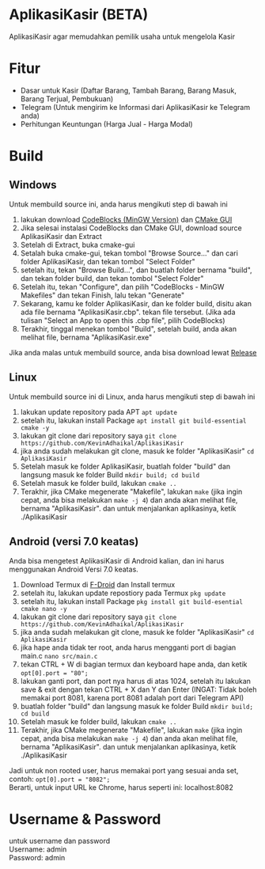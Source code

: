 # AplikasiKasir (BETA)
AplikasiKasir agar memudahkan pemilik usaha untuk mengelola Kasir

# Fitur
- Dasar untuk Kasir (Daftar Barang, Tambah Barang, Barang Masuk, Barang Terjual, Pembukuan)
- Telegram (Untuk mengirim ke Informasi dari AplikasiKasir ke Telegram anda)
- Perhitungan Keuntungan (Harga Jual - Harga Modal)

# Build
## Windows
Untuk membuild source ini, anda harus mengikuti step di bawah ini
1. lakukan download <a href="https://sourceforge.net/projects/codeblocks/files/Binaries/20.03/Windows/codeblocks-20.03mingw-setup.exe">CodeBlocks (MinGW Version)</a> dan <a href="https://cmake.org/download/">CMake GUI</a>
2. Jika selesai instalasi CodeBlocks dan CMake GUI, download source AplikasiKasir dan Extract
3. Setelah di Extract, buka cmake-gui
4. Setalah buka cmake-gui, tekan tombol "Browse Source..." dan cari folder AplikasiKasir, dan tekan tombol "Select Folder"
5. setelah itu, tekan "Browse Build...", dan buatlah folder bernama "build", dan tekan folder build, dan tekan tombol "Select Folder"
6. Setelah itu, tekan "Configure", dan pilih "CodeBlocks - MinGW Makefiles" dan tekan Finish, lalu tekan "Generate"
7. Sekarang, kamu ke folder AplikasiKasir, dan ke folder build, disitu akan ada file bernama "AplikasiKasir.cbp". tekan file tersebut. (Jika ada tulisan "Select an App to open this .cbp file", pilih CodeBlocks)
8. Terakhir, tinggal menekan tombol "Build", setelah build, anda akan melihat file, bernama "AplikasiKasir.exe"

Jika anda malas untuk membuild source, anda bisa download lewat <a href="https://github.com/KevinAdhaikal/AplikasiKasir/releases">Release</a>

## Linux
Untuk membuild source ini di Linux, anda harus mengikuti step di bawah ini
1. lakukan update repository pada APT `apt update`
2. setelah itu, lakukan install Package `apt install git build-essential cmake -y`
3. lakukan git clone dari repository saya `git clone https://github.com/KevinAdhaikal/AplikasiKasir`
4. jika anda sudah melakukan git clone, masuk ke folder "AplikasiKasir" `cd AplikasiKasir`
5. Setelah masuk ke folder AplikasiKasir, buatlah folder "build" dan langsung masuk ke folder Build `mkdir build; cd build`
6. Setelah masuk ke folder build, lakukan `cmake ..`
7. Terakhir, jika CMake megenerate "Makefile", lakukan `make` (jika ingin cepat, anda bisa melakukan `make -j 4`) dan anda akan melihat file, bernama "AplikasiKasir". dan untuk menjalankan aplikasinya, ketik ./AplikasiKasir

## Android (versi 7.0 keatas)
Anda bisa mengetest AplikasiKasir di Android kalian, dan ini harus menggunakan Android Versi 7.0 keatas.
1. Download Termux di <a href="https://f-droid.org/id/packages/com.termux/">F-Droid</a> dan Install termux 
2. setelah itu, lakukan update repostiory pada Termux `pkg update`
3. setelah itu, lakukan install Package `pkg install git build-esential cmake nano -y`
4. lakukan git clone dari repository saya `git clone https://github.com/KevinAdhaikal/AplikasiKasir`
5. jika anda sudah melakukan git clone, masuk ke folder "AplikasiKasir" `cd AplikasiKasir`
6. jika hape anda tidak ter root, anda harus mengganti port di bagian main.c `nano src/main.c`
7. tekan CTRL + W di bagian termux dan keyboard hape anda, dan ketik `opt[0].port = "80";`
8. lakukan ganti port, dan port nya harus di atas 1024, setelah itu lakukan save & exit dengan tekan CTRL + X dan Y dan Enter (INGAT: Tidak boleh memakai port 8081, karena port 8081 adalah port dari Telegram API)
9. buatlah folder "build" dan langsung masuk ke folder Build `mkdir build; cd build`
10. Setelah masuk ke folder build, lakukan `cmake ..`
11. Terakhir, jika CMake megenerate "Makefile", lakukan `make` (jika ingin cepat, anda bisa melakukan `make -j 4`) dan anda akan melihat file, bernama "AplikasiKasir". dan untuk menjalankan aplikasinya, ketik ./AplikasiKasir

Jadi untuk non rooted user, harus memakai port yang sesuai anda set, contoh: `opt[0].port = "8082";`<br>
Berarti, untuk input URL ke Chrome, harus seperti ini: localhost:8082

# Username & Password
untuk username dan password<br>
Username: admin<br>
Password: admin
